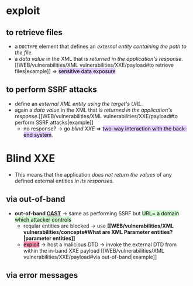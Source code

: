 # exploit
## to retrieve files

- a `DOCTYPE` element that defines an *external entity containing the path to the file*.
- a *data value* in the XML that is *returned in the application's response*. [[WEB/vulnerabilities/XML vulnerabilities/XXE/payload#to retrieve files|example]]
=> <mark style="background: #D2B3FFA6;">sensitive data exposure</mark>
## to perform SSRF attacks

- define an *external XML entity using the target's URL*.
- again a *data value* in the XML that is *returned in the application's response*.[[WEB/vulnerabilities/XML vulnerabilities/XXE/payload#to perform SSRF attacks|example]]
  -  no response? -> go *blind XXE*
=> <mark style="background: #D2B3FFA6;">two-way interaction with the back-end system</mark>.

# Blind XXE

- This means that the application *does not return the values* of any defined external entities *in its responses*.
## via out-of-band 

- **out-of-band [OAST](https://portswigger.net/burp/application-security-testing/oast)** -> same as performing SSRF but <mark style="background: #BBFABBA6;">URL= a domain which attacker controls</mark> 
  - reqular entities are blocked -> use **[[WEB/vulnerabilities/XML vulnerabilities/concepts#What are XML Parameter entities?|parameter entities]]** 
  - <mark style="background: #FF5582A6;">exploit</mark>  ->  host a malicious DTD  -> invoke the external DTD from within the in-band XXE payload  [[WEB/vulnerabilities/XML vulnerabilities/XXE/payload#via out-of-band|example]]
## via error messages

